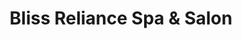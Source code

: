---
title: "Bliss Reliance Spa & Salon"
url: /mississauga/bliss-reliance-spa-and-salon/
shop: beauty
---